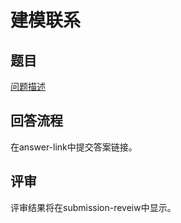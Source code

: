 # 建模联系

## 题目
[问题描述](https://github.com/TheYelda/modelling-practice/blob/master/problem.md)

## 回答流程
在answer-link中提交答案链接。

## 评审
评审结果将在submission-reveiw中显示。

